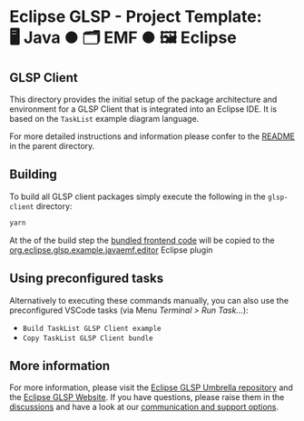 # Eclipse GLSP - Project Template:<br> 🖥️ Java ● 🗂️ EMF ● 🖼️ Eclipse

## GLSP Client

This directory provides the initial setup of the package architecture and environment for a GLSP Client that is integrated into an Eclipse IDE.
It is based on the `TaskList` example diagram language.

For more detailed instructions and information please confer to the [README](../README.md) in the parent directory.

## Building

To build all GLSP client packages simply execute the following in the `glsp-client` directory:

```bash
yarn
```

At the of the build step the [bundled frontend code](./tasklist-eclipse/app/) will be copied to the [org.eclipse.glsp.example.javaemf.editor](../glsp-server/org.eclipse.glsp.example.javaemf.editor/diagram/)
Eclipse plugin

## Using preconfigured tasks

Alternatively to executing these commands manually, you can also use the preconfigured VSCode tasks (via Menu _Terminal > Run Task..._):

-   `Build TaskList GLSP Client example`
-   `Copy TaskList GLSP Client bundle`

## More information

For more information, please visit the [Eclipse GLSP Umbrella repository](https://github.com/eclipse-glsp/glsp) and the [Eclipse GLSP Website](https://www.eclipse.org/glsp/).
If you have questions, please raise them in the [discussions](https://github.com/eclipse-glsp/glsp/discussions) and have a look at our [communication and support options](https://www.eclipse.org/glsp/contact/).
